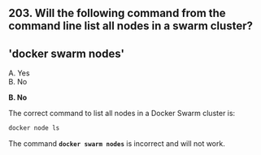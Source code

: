 ## 203. Will the following command from the command line list all nodes in a swarm cluster?
## 'docker swarm nodes'
A. Yes  
B. No  

**B. No**  

The correct command to list all nodes in a Docker Swarm cluster is:  

```sh
docker node ls
```  

The command **`docker swarm nodes`** is incorrect and will not work.
